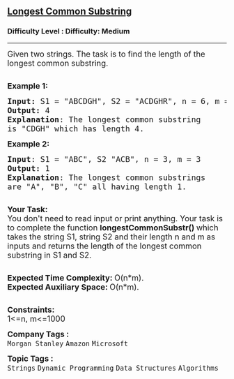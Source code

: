 <h2><a href="https://www.geeksforgeeks.org/problems/longest-common-substring1452/1?page=1&company=Microsoft,Google&difficulty=Medium,Hard&sortBy=submissions">Longest Common Substring</a></h2><h3>Difficulty Level : Difficulty: Medium</h3><hr><div class="problems_problem_content__Xm_eO"><p><span style="font-size:18px">Given two strings. The task is to find the length of the longest common substring.</span></p>

<p><br>
<span style="font-size:18px"><strong>Example 1:</strong></span></p>

<pre><span style="font-size:18px"><strong>Input: </strong>S1 = "ABCDGH", S2 = "ACDGHR", n = 6, m = 6
<strong>Output:</strong> 4
<strong>Explanation</strong>: The longest common substring
is "CDGH" which has length 4.</span>
</pre>

<p><span style="font-size:18px"><strong>Example 2:</strong></span></p>

<pre><span style="font-size:18px"><strong>Input</strong>: S1 = "ABC", S2 "ACB", n = 3, m = 3
<strong>Output:</strong> 1
<strong>Explanation</strong>: The longest common substrings
are "A", "B", "C" all having length 1.
</span></pre>

<p><br>
<span style="font-size:18px"><strong>Your Task:</strong><br>
You don't need to read input or print anything. Your task is to complete the function&nbsp;<strong>longestCommonSubstr()&nbsp;</strong>which takes the string S1, string S2 and their length n and m as inputs and returns the length of the longest common substring in S1 and S2.</span></p>

<p><br>
<span style="font-size:18px"><strong>Expected Time Complexity:&nbsp;</strong>O(n*m).<br>
<strong>Expected Auxiliary Space:&nbsp;</strong>O(n*m).</span></p>

<p><br>
<span style="font-size:18px"><strong>Constraints:</strong><br>
1&lt;=n, m&lt;=1000</span></p>
</div><p><span style=font-size:18px><strong>Company Tags : </strong><br><code>Morgan Stanley</code>&nbsp;<code>Amazon</code>&nbsp;<code>Microsoft</code>&nbsp;<br><p><span style=font-size:18px><strong>Topic Tags : </strong><br><code>Strings</code>&nbsp;<code>Dynamic Programming</code>&nbsp;<code>Data Structures</code>&nbsp;<code>Algorithms</code>&nbsp;